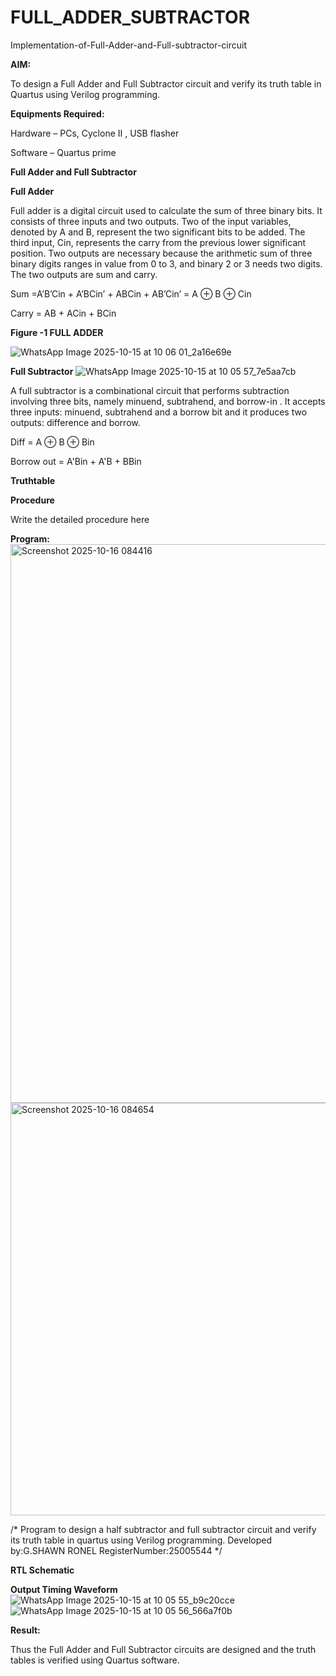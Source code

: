 # FULL_ADDER_SUBTRACTOR

Implementation-of-Full-Adder-and-Full-subtractor-circuit

**AIM:**

To design a Full Adder and Full Subtractor circuit and verify its truth table in Quartus using Verilog programming.

**Equipments Required:**

Hardware – PCs, Cyclone II , USB flasher

Software – Quartus prime

**Full Adder and Full Subtractor**

**Full Adder**

Full adder is a digital circuit used to calculate the sum of three binary bits. It consists of three inputs and two outputs. Two of the input variables, denoted by A and B, represent the two significant bits to be added. The third input, Cin, represents the carry from the previous lower significant position. Two outputs are necessary because the arithmetic sum of three binary digits ranges in value from 0 to 3, and binary 2 or 3 needs two digits. The two outputs are sum and carry.

Sum =A’B’Cin + A’BCin’ + ABCin + AB’Cin’ = A ⊕ B ⊕ Cin 

Carry = AB + ACin + BCin



**Figure -1 FULL ADDER**

![WhatsApp Image 2025-10-15 at 10 06 01_2a16e69e](https://github.com/user-attachments/assets/289e4179-dff1-4ed1-bb86-19872c26a854)

**Full Subtractor**
![WhatsApp Image 2025-10-15 at 10 05 57_7e5aa7cb](https://github.com/user-attachments/assets/d173739c-c2cd-4609-a7ac-6a7364e0eb41)


A full subtractor is a combinational circuit that performs subtraction involving three bits, namely minuend, subtrahend, and borrow-in . It accepts three inputs: minuend, subtrahend and a borrow bit and it produces two outputs: difference and borrow.



Diff = A ⊕ B ⊕ Bin 

Borrow out = A'Bin + A'B + BBin

**Truthtable**

**Procedure**

Write the detailed procedure here

**Program:**
<img width="1905" height="894" alt="Screenshot 2025-10-16 084416" src="https://github.com/user-attachments/assets/27ab8997-53d5-4c67-9e52-04acf27167f7" />
<img width="1915" height="660" alt="Screenshot 2025-10-16 084654" src="https://github.com/user-attachments/assets/895cad11-233a-4573-b6c8-2a2853e3ddab" />


/* Program to design a half subtractor and full subtractor circuit and verify its truth table in quartus using Verilog programming. Developed by:G.SHAWN RONEL RegisterNumber:25005544
*/

**RTL Schematic**

**Output Timing Waveform**
![WhatsApp Image 2025-10-15 at 10 05 55_b9c20cce](https://github.com/user-attachments/assets/925f8bcc-e4c1-4742-9c67-21c9eac7a771)
![WhatsApp Image 2025-10-15 at 10 05 56_566a7f0b](https://github.com/user-attachments/assets/55873e58-49d0-426b-b8e8-84ed98eea6f4)

**Result:**

Thus the Full Adder and Full Subtractor circuits are designed and the truth tables is verified using Quartus software.



